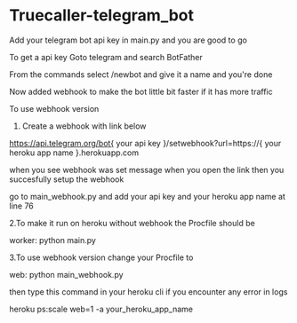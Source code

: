 # Truecaller-telegram_bot

Add your telegram bot api key in main.py and you are good to go

To get a api key Goto telegram and search BotFather 

From the commands select /newbot and give it a name and you're done

Now added webhook to make the bot little bit faster if it has more traffic

To use webhook version 

1. Create a webhook with link below

https://api.telegram.org/bot{ your api key }/setwebhook?url=https://{ your heroku app name }.herokuapp.com

when you see webhook was set message when you open the link then you succesfully setup the webhook

go to main_webhook.py and add your api key and your heroku app name at line 76

2.To make it run on heroku without webhook the Procfile should be 

worker: python main.py

3.To use webhook version change your Procfile to

web: python main_webhook.py 

then type this command in your heroku cli if you encounter any error in logs

heroku ps:scale web=1 -a your_heroku_app_name

